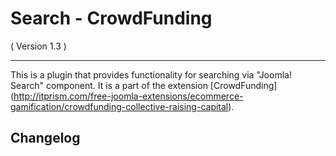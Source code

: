 Search - CrowdFunding
==========================
( Version 1.3 )
- - -

This is a plugin that provides functionality for searching via "Joomla! Search" component. It is a part of the extension [CrowdFunding] (http://itprism.com/free-joomla-extensions/ecommerce-gamification/crowdfunding-collective-raising-capital).

Changelog
---------
